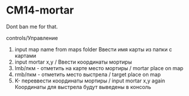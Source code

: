 # CM14-mortar
Dont ban me for that.

controls/Управление

1. input map name from maps folder Ввести имя карты из папки с картами
2. input mortar x,y / Ввести координаты мортиры
3. lmb/лкм - отметить на карте место мортиры / mortar place on map
4. rmb/пкм - отметить место выстрела / target place on map
5. K- переввести координаты мортиры / input mortar x,y again
Координаты для выстрела будут выведены в консоль
